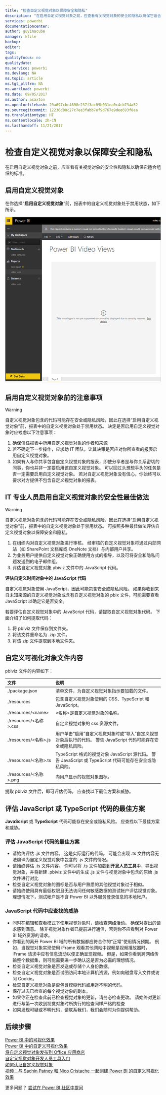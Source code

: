 ```yaml
---
title: "检查自定义视觉对象以保障安全和隐私"
description: "在启用自定义视觉对象之前，应查看有关视觉对象的安全和隐私以确保它适合组织的标准。"
services: powerbi
documentationcenter: 
author: guyinacube
manager: kfile
backup: 
editor: 
tags: 
qualityfocus: no
qualitydate: 
ms.service: powerbi
ms.devlang: NA
ms.topic: article
ms.tgt_pltfrm: NA
ms.workload: powerbi
ms.date: 09/05/2017
ms.author: asaxton
ms.openlocfilehash: 20a697cbc4698e237f3ac09b031ea0c4cb734a52
ms.sourcegitcommit: 12236d08c27c7ee3fabb7ef9d767e9dee693f8aa
ms.translationtype: HT
ms.contentlocale: zh-CN
ms.lasthandoff: 11/21/2017
---
```

# <a name="review-custom-visuals-for-security-and-privacy"></a>检查自定义视觉对象以保障安全和隐私
在启用自定义视觉对象之前，应查看有关视觉对象的安全性和隐私以确保它适合组织的标准。

## <a name="enable-a-custom-visual"></a>启用自定义视觉对象
<a name="enable"></a>在你选择“**启用自定义视觉对象**”前，报表中的自定义视觉对象处于禁用状态，如下所示。  

![](media/service-custom-visuals-review-for-security-and-privacy/emptyvisual.png)

## <a name="considerations-before-you-enable-a-custom-visual"></a>启用自定义视觉对象前的注意事项
<a name="considerations"></a>

> [!WARNING]
> 自定义视觉对象包含的代码可能存在安全或隐私风险，因此在选择“启用自定义视觉对象”前，报表中的自定义视觉对象处于禁用状态。 决定是否启用自定义视觉对象时应考虑以下注意事项：
> 
> 

1. 确保信任报表中所用自定义视觉对象的作者和来源
2. 若不确定下一步操作，应求助 IT 团队，让其决策是否应对你所查看的报表启用自定义视觉对象。
3. 如果有人与你共享包含自定义视觉对象的报表，即使分享者是与你关系密切的同事，你也并非一定要启用该自定义视觉对象。 可以回过头想想手头的任务是否一定需要启用自定义视觉对象。 若对自定义视觉对象没有信心，你始终可以要求对方提供不包含自定义视觉对象的报表。

## <a name="security-best-practices-for-it-professionals-to-enable-a-custom-visual"></a>IT 专业人员启用自定义视觉对象的安全性最佳做法
<a name="security"></a>

> [!WARNING]
> 自定义视觉对象包含的代码可能存在安全或隐私风险，因此在选择“启用自定义视觉对象”前，报表中的自定义视觉对象处于禁用状态。 可按照多种最佳做法评估自定义视觉对象以保障安全和隐私。
> 
> 

1. 在组织内对自定义视觉对象进行审核。 经审核的自定义视觉对象将通过内部网站（如 SharePoint 文档库或 OneNote 文档）与内部用户共享。
2. 为业务用户提供自定义视觉对象正确使用方式的指导，以及可将安全和隐私问题发送到的电子邮件组。
3. 评估自定义视觉对象 pbiviz 文件中的 JavaScript 代码。

**评估自定义时间对象中的 JavaScript 代码**

自定义视觉对象使用 JavaScript，因此可能包含安全或隐私风险。 如果你收到来自未知来源的自定义视觉对象或含有自定义视觉对象的 pbix 文件，可能需要查看 JavaScript 以确定它是否安全。

若要评估自定义视觉对象中的 JavaScript 代码，请提取自定义视觉对象代码。 下面介绍了如何提取代码：  

1. 将 pbiviz 文件保存到文件夹。
2. 将该文件重命名为 .zip 文件。
3. 将该 zip 文件提取到本地文件夹。

## <a name="custom-visual-file-contents"></a>自定义可视化对象文件内容
pbiviz 文件的内容如下：

| **文件** | **说明** |
|:--- |:--- |
| ./package.json |清单文件，为自定义视觉对象指示要加载的文件。 |
| ./resources |包含自定义视觉对象使用的 CSS、TypeScript 和 JavaScript。 |
| ./resources/&lt;name&gt; |&lt;名称&gt;是自定义视觉对象的名称。 |
| ./resources/&lt;名称&gt;.css |自定义视觉对象的 css 资源文件。 |
| ./resources/&lt;名称&gt;.js |用户单击“启用”自定义视觉对象时或“导入”自定义视觉对象后执行的代码。 警告 JavaScript 代码可能存在安全或隐私风险。 |
| ./resources/&lt;名称&gt;.ts |TypeScript 格式的视觉对象 JavaScript 源代码。 警告 JavaScript 或 TypeScript 代码可能存在安全或隐私风险。 |
| ./resources/&lt;名称&gt;.png |向用户显示的视觉对象图标。 |

提取 pbiviz 文件后，即可评估代码。 应查找以下最佳方案和威胁。

## <a name="best-practices-to-evaluate-the-javascript-or-typescript-code"></a>评估 JavaScript 或 TypeScript 代码的最佳方案
**JavaScript** 或 **TypeScript** 代码可能存在安全或隐私风险。 应查找以下最佳方案和威胁。

### <a name="best-practices-to-evaluate-javascript-code"></a>评估 JavaScript 代码的最佳方案
* 请始终评估 .js 文件内容。 这是实际运行的代码。 可能会出现 .ts 文件内容无法编译为自定义视觉对象中包含的 .js 文件的情况。
* 请始终评估 .ts 文件内容。 你可以将 .ts 文件加载到**开发人员工具**中，导出视觉对象，并将新建 .pbiviz 文件中的生成 .js 文件与视觉对象中包含的原始 .js 文件进行对比
* 检查自定义视觉对象的图标是否与用户熟悉的其他视觉对象过于相似。
* 请始终使用具有最低权限且无法访问任何敏感数据的测试帐户评估视觉对象。 理想情况下，测试帐户是不含 Power BI 以外服务登录信息的本地帐户。

### <a name="threats-to-look-for-in-javascript-code"></a>JavaScript 代码中应查找的威胁
* 同时在编辑和查看模式下使用视觉对象时，请检查网络活动。 确保对提出的请求感到满意。 除非视觉对象作者已提前进行通信，否则你不应看到对 Power BI 域外资源的请求。
* 你看到的离开 Power BI 域的所有数据都应符合你的“正常”使用情况预期。 例如，当视觉对象实现使用 iFrame 观看其他网站中视频是视频播放器时，IFrame 请求中应有信息流动以便正确呈现视频。 但是，如果你看到跨网络传输整个数据集，则可能需要进一步确认这是否为必需的理想情况。
* 检查自定义视觉对象是否发送或存储个人身份数据。
* 检查自定义视觉对象是否试图访问本地计算机资源，例如向磁盘写入文件或访问 Cookie。
* 检查自定义视觉对象是否包含模糊代码或用途不明的代码。
* 保存过去已检查的每个视觉对象的副本。
* 如果你正在检查此前已检查视觉对象的更新，请务必检查更改。 请始终对更新进行与第一次收到视觉对象时所执行的检查同样严格的检查
* 如果发现可疑或不明代码，请联系我们，我们会随时为你提供帮助。

## <a name="next-steps"></a>后续步骤
[Power BI 中的可视化效果](power-bi-report-visualizations.md)  
[Power BI 中的自定义可视化效果](power-bi-custom-visuals.md)  
[将自定义视觉对象发布到 Office 应用商店](developer/office-store.md)  
[自定义视觉对象开发人员工具入门](service-custom-visuals-getting-started-with-developer-tools.md)  
[如何认证自定义视觉对象](power-bi-custom-visuals-certified.md)    
[视频：与 Sachin Patney 和 Nico Cristache 一起创建 Power BI 的自定义可视化效果](https://www.youtube.com/watch?v=kULc2VbwjCc)  

更多问题？ [尝试在 Power BI 社区中提问](http://community.powerbi.com/)

